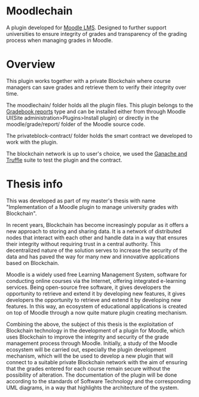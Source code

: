 # Moodlechain

A plugin developed for [Moodle LMS](https://moodle.com/solutions/lms/). Designed to further support universities to ensure integrity of grades and transparency of the grading process when managing grades in Moodle.

# Overview

This plugin works together with a private Blockchain where course managers can save grades and retrieve them to verify their integrity over time.

The moodlechain/ folder holds all the plugin files. This plugin belongs to the [Gradebook reports](https://docs.moodle.org/dev/Gradebook_reports) type and can be installed either from through Moodle UI(Site administration>Plugins>Install plugin) or directly in the moodle/grade/report/ folder of the Moodle source code.

The privateblock-contract/ folder holds the smart contract we developed to work with the plugin.

The blockchain network is up to user's choice, we used the [Ganache and Truffle](https://trufflesuite.com/ganache/) suite to test the plugin and the contract.

# Thesis info
This was developed as part of my master's thesis with name "Implementation of a Moodle plugin to manage university grades with Blockchain".

In recent years, Blockchain has become increasingly popular as it offers a new approach to storing and sharing data. It is a network of distributed nodes that interact with each other and handle data in a way that ensures their integrity without requiring trust  in a central authority. This decentralized nature of the solution serves to increase the security of the data and has paved the way for many new and innovative applications based on Blockchain. 

Moodle is a widely used free Learning Management System, software for conducting online courses via the Internet, offering integrated e-learning services. Being open-source free software, it gives developers the opportunity to retrieve and extend it by developing new features, it gives developers the opportunity to retrieve and extend it by developing new features. In this way, an ecosystem of educational applications is created on top of Moodle through a now quite mature plugin creating mechanism.

Combining the above, the subject of this thesis is the exploitation of Blockchain technology in the development of a plugin for Moodle, which uses Blockchain to improve the integrity and security of the grade management process through Moodle. Initially, a study of the Moodle ecosystem will be carried out, especially the plugin development mechanism, which will the be used to develop a new plugin that will connect to a suitable private Blockchain network with the aim of ensuring that the grades entered for each course remain secure without the possibility of alteration. The documentation of the plugin will be done according to the standards of Software Technology and the corresponding UML diagrams, in a way that highlights the architecture of the system.
